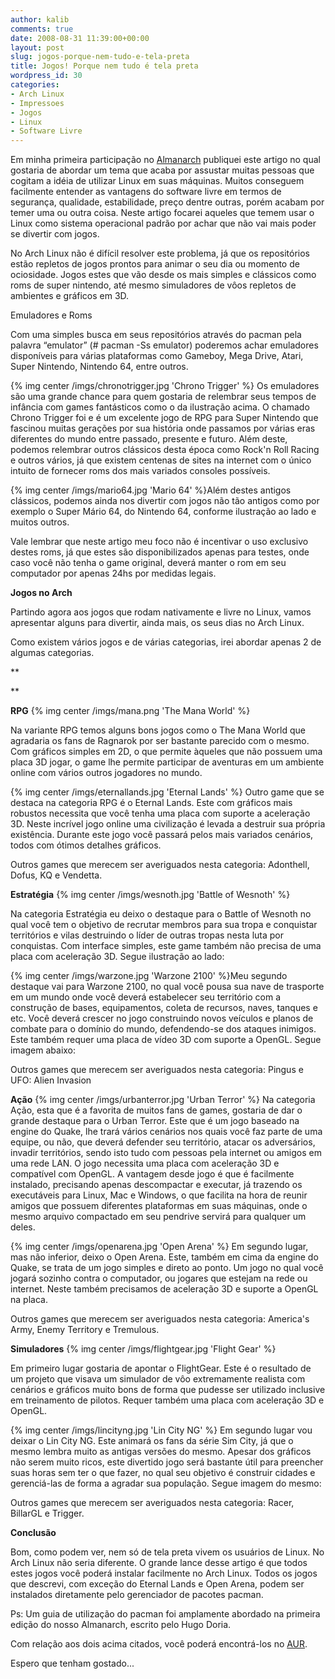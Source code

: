 ```yaml
---
author: kalib
comments: true
date: 2008-08-31 11:39:00+00:00
layout: post
slug: jogos-porque-nem-tudo-e-tela-preta
title: Jogos! Porque nem tudo é tela preta
wordpress_id: 30
categories:
- Arch Linux
- Impressoes
- Jogos
- Linux
- Software Livre
---
```


Em minha primeira participação no [Almanarch](http://www.archlinux-br.org/almanarch/) publiquei este artigo no qual gostaria de abordar um tema que acaba por assustar muitas pessoas que cogitam a idéia de utilizar Linux em suas máquinas. Muitos conseguem facilmente entender as vantagens do software livre em termos de segurança, qualidade, estabilidade, preço dentre outras, porém acabam por temer uma ou outra coisa. Neste artigo focarei aqueles que temem usar o Linux como sistema operacional padrão por achar que não vai mais poder se divertir com jogos.




No Arch Linux não é difícil resolver este problema, já que os repositórios estão repletos de jogos prontos para animar o seu dia ou momento de ociosidade. Jogos estes que vão desde os mais simples e clássicos como roms de super nintendo, até mesmo simuladores de vôos repletos de ambientes e gráficos em 3D.




Emuladores e Roms




Com uma simples busca em seus repositórios através do pacman pela palavra “emulator” (# pacman -Ss emulator) poderemos achar emuladores disponíveis para várias plataformas como Gameboy, Mega Drive, Atari, Super Nintendo, Nintendo 64, entre outros.


{% img center /imgs/chronotrigger.jpg 'Chrono Trigger' %}
Os emuladores são uma grande chance para quem gostaria de relembrar seus tempos de infância com games fantásticos como o da ilustração acima. O chamado Chrono Trigger foi e é um excelente jogo de RPG para Super Nintendo que fascinou muitas gerações por sua história onde passamos por várias eras diferentes do mundo entre passado, presente e futuro. Além deste, podemos relembrar outros clássicos desta época como Rock'n Roll Racing e outros vários, já que existem centenas de sites na internet com o único intuito de fornecer roms dos mais variados consoles possíveis.

{% img center /imgs/mario64.jpg 'Mario 64' %}Além destes antigos clássicos, podemos ainda nos divertir com jogos não tão antigos como por exemplo o Super Mário 64, do Nintendo 64, conforme ilustração ao lado e muitos outros.




Vale lembrar que neste artigo meu foco não é incentivar o uso exclusivo destes roms, já que estes são disponibilizados apenas para testes, onde caso você não tenha o game original, deverá manter o rom em seu computador por apenas 24hs por medidas legais.




**Jogos no Arch**




Partindo agora aos jogos que rodam nativamente e livre no Linux, vamos apresentar alguns para divertir, ainda mais, os seus dias no Arch Linux.




Como existem vários jogos e de várias categorias, irei abordar apenas 2 de algumas categorias.




**  

**




**RPG**
{% img center /imgs/mana.png 'The Mana World' %}




Na variante RPG temos alguns bons jogos como o The Mana World que agradaria os fans de Ragnarok por ser bastante parecido com o mesmo. Com gráficos simples em 2D, o que permite àqueles que não possuem uma placa 3D jogar, o game lhe permite participar de aventuras em um ambiente online com vários outros jogadores no mundo.

{% img center /imgs/eternallands.jpg 'Eternal Lands' %}
Outro game que se destaca na categoria RPG é o Eternal Lands. Este com gráficos mais robustos necessita que você tenha uma placa com suporte a aceleração 3D. Neste incrível jogo online uma civilização é levada a destruir sua própria existência. Durante este jogo você passará pelos mais variados cenários, todos com ótimos detalhes gráficos.




Outros games que merecem ser averiguados nesta categoria: Adonthell, Dofus, KQ e Vendetta.




**Estratégia**
{% img center /imgs/wesnoth.jpg 'Battle of Wesnoth' %}


Na categoria Estratégia eu deixo o destaque para o Battle of Wesnoth no qual você tem o objetivo de recrutar membros para sua tropa e conquistar territórios e vilas destruindo o líder de outras tropas nesta luta por conquistas. Com interface simples, este game também não precisa de uma placa com aceleração 3D. Segue ilustração ao lado:

{% img center /imgs/warzone.jpg 'Warzone 2100' %}Meu segundo destaque vai para Warzone 2100, no qual você pousa sua nave de trasporte em um mundo onde você deverá estabelecer seu território com a construção de bases, equipamentos, coleta de recursos, naves, tanques e etc. Você deverá crescer no jogo construindo novos veículos e planos de combate para o domínio do mundo, defendendo-se dos ataques inimigos. Este também requer uma placa de vídeo 3D com suporte a OpenGL. Segue imagem abaixo:





Outros games que merecem ser averiguados nesta categoria: Pingus e UFO: Alien Invasion




**Ação**
{% img center /imgs/urbanterror.jpg 'Urban Terror' %}
 Na categoria Ação, esta que é a favorita de muitos fans de games, gostaria de dar o grande destaque para o Urban Terror. Este que é um jogo baseado na engine do Quake, lhe trará vários cenários nos quais você faz parte de uma equipe, ou não, que deverá defender seu território, atacar os adversários, invadir territórios, sendo isto tudo com pessoas pela internet ou amigos em uma rede LAN. O jogo necessita uma placa com aceleração 3D e compatível com OpenGL. A vantagem desde jogo é que é facilmente instalado, precisando apenas descompactar e executar, já trazendo os executáveis para Linux, Mac e Windows, o que facilita na hora de reunir amigos que possuem diferentes plataformas em suas máquinas, onde o mesmo arquivo compactado em seu pendrive servirá para qualquer um deles.


{% img center /imgs/openarena.jpg 'Open Arena' %}
Em segundo lugar, mas não inferior, deixo o Open Arena. Este, também em cima da engine do Quake, se trata de um jogo simples e direto ao ponto. Um jogo no qual você jogará sozinho contra o computador, ou jogares que estejam na rede ou internet. Neste também precisamos de aceleração 3D e suporte a OpenGL na placa.




Outros games que merecem ser averiguados nesta categoria: America's Army, Enemy Territory e Tremulous.




**Simuladores**
{% img center /imgs/flightgear.jpg 'Flight Gear' %}

Em primeiro lugar gostaria de apontar o FlightGear. Este é o resultado de um projeto que visava um simulador de vôo extremamente realista com cenários e gráficos muito bons de forma que pudesse ser utilizado inclusive em treinamento de pilotos. Requer também uma placa com aceleração 3D e OpenGL.

{% img center /imgs/lincityng.jpg 'Lin City NG' %}
Em segundo lugar vou deixar o Lin City NG. Este animará os fans da série Sim City, já que o mesmo lembra muito as antigas versões do mesmo. Apesar dos gráficos não serem muito ricos, este divertido jogo será bastante útil para preencher suas horas sem ter o que fazer, no qual seu objetivo é construir cidades e gerenciá-las de forma a agradar sua população. Segue imagem do mesmo:




Outros games que merecem ser averiguados nesta categoria: Racer, BillarGL e Trigger.







**Conclusão**




Bom, como podem ver, nem só de tela preta vivem os usuários de Linux. No Arch Linux não seria diferente. O grande lance desse artigo é que todos estes jogos você poderá instalar facilmente no Arch Linux. Todos os jogos que descrevi, com exceção do Eternal Lands e Open Arena, podem ser instalados diretamente pelo gerenciador de pacotes pacman.




Ps: Um guia de utilização do pacman foi amplamente abordado na primeira edição do nosso Almanarch, escrito pelo Hugo Doria.




Com relação aos dois acima citados, você poderá encontrá-los no [AUR](http://aur.archlinux.org/index.php).




Espero que tenham gostado...